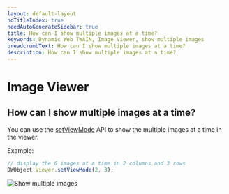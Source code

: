 ```yaml
---
layout: default-layout
noTitleIndex: true
needAutoGenerateSidebar: true
title: How can I show multiple images at a time?
keywords: Dynamic Web TWAIN, Image Viewer, show multiple images
breadcrumbText: How can I show multiple images at a time?
description: How can I show multiple images at a time?
---
```


# Image Viewer

## How can I show multiple images at a time?

You can use the <a href="https://www.dynamsoft.com/web-twain/docs/info/api/WebTwain_Viewer.html?ver=latest#setviewmode" target="_blank">setViewMode</a> API to show the multiple images at a time in the viewer.

Example:

```javascript
// display the 6 images at a time in 2 columns and 3 rows
DWObject.Viewer.setViewMode(2, 3);
```

![Show multiple images]({{site.assets}}imgs/show-multiple-Images.png)
